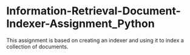 # Information-Retrieval-Document-Indexer-Assignment_Python
This assignment is based on creating an indexer and using it to index a collection of documents.
